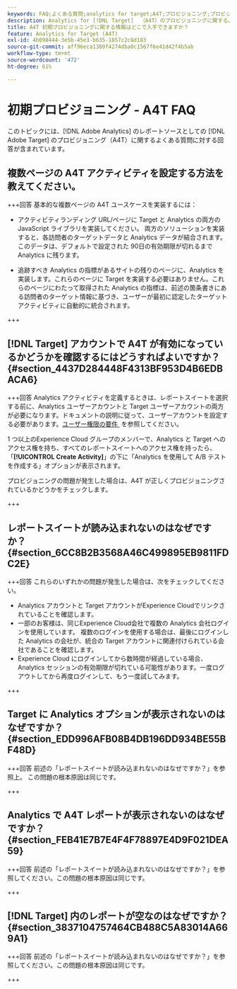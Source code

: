 ```yaml
---
keywords: FAQ;よくある質問;analytics for target;A4T;プロビジョニング;プロビジョニング;adobe Experience Cloud
description: Analytics for [!DNL Target]  （A4T）のプロビジョニングに関するよくある質問への回答を示します。このプロビジョニングにより、Analytics for [!DNL Target]  アクティビティを使用できます。
title: A4T 初期プロビジョニングに関する情報はどこで入手できますか？
feature: Analytics for Target (A4T)
exl-id: 4b098444-3e5b-45e3-b635-1857c2c8d183
source-git-commit: aff96eca1380f4274dba0c1567f6e41d42f4b5ab
workflow-type: tm+mt
source-wordcount: '472'
ht-degree: 61%

---
```


# 初期プロビジョニング - A4T FAQ

このトピックには、[!DNL Adobe Analytics] のレポートソースとしての [!DNL Adobe Target] のプロビジョニング（A4T）に関するよくある質問に対する回答が含まれています。

## 複数ページの A4T アクティビティを設定する方法を教えてください。

+++回答
基本的な複数ページの A4T ユースケースを実装するには：

* アクティビティランディング URL/ページに Target と Analytics の両方のJavaScript ライブラリを実装してください。 両方のソリューションを実装すると、各訪問者のターゲットデータと Analytics データが結合されます。このデータは、デフォルトで設定された 90日の有効期限が切れるまで Analytics に残ります。

* 追跡すべき Analytics の指標があるサイトの残りのページに、Analytics を実装します。これらのページに Target を実装する必要はありません。これらのページにわたって取得された Analytics の指標は、前述の箇条書きにある訪問者のターゲット情報に基づき、ユーザーが最初に認定したターゲットアクティビティに自動的に統合されます。

+++

## [!DNL Target] アカウントで A4T が有効になっているかどうかを確認するにはどうすればよいですか？ {#section_4437D284448F4313BF953D4B6EDBACA6}

+++回答
Analytics アクティビティを定義するときは、レポートスイートを選択する前に、Analytics ユーザーアカウントと Target ユーザーアカウントの両方が必要になります。ドキュメントの説明に従って、ユーザーアカウントを設定する必要があります。[&#x200B; ユーザー権限の要件 &#x200B;](/help/main/c-integrating-target-with-mac/a4t/account-reqs.md#concept_4BC06CAB00BF46FF9362AFE98656B083) を参照してください。

1 つ以上のExperience Cloud グループのメンバーで、Analytics と Target へのアクセス権を持ち、すべてのレポートスイートへのアクセス権を持ったら、「**[!UICONTROL Create Activity]**」の下に「Analytics を使用して A/B テストを作成する」オプションが表示されます。

プロビジョニングの問題が発生した場合は、A4T が正しくプロビジョニングされているかどうかをチェックします。

+++

## レポートスイートが読み込まれないのはなぜですか？ {#section_6CC8B2B3568A46C499895EB9811FDC2E}

+++回答
これらのいずれかの問題が発生した場合は、次をチェックしてください。

* Analytics アカウントと Target アカウントがExperience Cloudでリンクされていることを確認します。
* 一部のお客様は、同じExperience Cloud会社で複数の Analytics 会社ログインを使用しています。 複数のログインを使用する場合は、最後にログインした Analytics の会社が、統合の Target アカウントに関連付けられている会社であることを確認します。
* Experience Cloud にログインしてから数時間が経過している場合、Analytics セッションの有効期限が切れている可能性があります。一度ログアウトしてから再度ログインして、もう一度試してみます。

+++

## Target に Analytics オプションが表示されないのはなぜですか？ {#section_EDD996AFB08B4DB196DD934BE55BF48D}

+++回答
前述の「レポートスイートが読み込まれないのはなぜですか？」を参照上。 この問題の根本原因は同じです。

+++

## Analytics で A4T レポートが表示されないのはなぜですか？ {#section_FEB41E7B7E4F4F78897E4D9F021DEA59}

+++回答
前述の「レポートスイートが読み込まれないのはなぜですか？」を参照してください。この問題の根本原因は同じです。

+++

## [!DNL Target] 内のレポートが空なのはなぜですか？ {#section_3837104757464CB488C5A83014A669A1}

+++回答
前述の「レポートスイートが読み込まれないのはなぜですか？」を参照してください。この問題の根本原因は同じです。

+++
